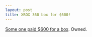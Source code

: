 ```yaml
--- 
layout: post
title: XBOX 360 box for $600!
---
```

<a href="http://cgi.ebay.com/ws/eBayISAPI.dll?ViewItem&item=8236595474">Some one paid $600 for a box</a>. Owned.
